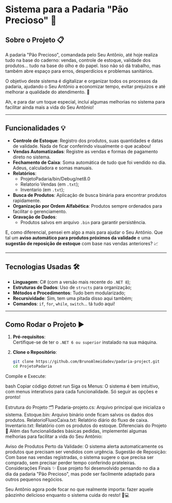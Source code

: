 # Sistema para a Padaria "Pão Precioso" 🥖

## Sobre o Projeto 📋

A padaria "Pão Precioso", comandada pelo Seu Antônio, até hoje realiza tudo na base do caderno: vendas, controle de estoque, validade dos produtos... tudo na base do olho e do papel. Isso não só dá trabalho, mas também abre espaço para erros, desperdícios e problemas sanitários.

O objetivo deste sistema é digitalizar e organizar todos os processos da padaria, ajudando o Seu Antônio a economizar tempo, evitar prejuízos e até melhorar a qualidade do atendimento. 🚀

Ah, e para dar um toque especial, incluí algumas melhorias no sistema para facilitar ainda mais a vida do Seu Antônio!

---

## Funcionalidades 💡

- **Controle de Estoque**: Registro dos produtos, suas quantidades e datas de validade. Nada de ficar conferindo visualmente o que acabou!
- **Vendas Automatizadas**: Registre as vendas e formas de pagamento direto no sistema.
- **Fechamento de Caixa**: Soma automática de tudo que foi vendido no dia. Adeus, calculadora e somas manuais.
- **Relatórios**:
  - ProjetoPadaria/bin/Debug/net8.0
  - Relatorio Vendas (em `.txt`);
  - Inventario (em `.txt`);
- **Busca de Produtos**: Aplicação de busca binária para encontrar produtos rapidamente.
- **Organização por Ordem Alfabética**: Produtos sempre ordenados para facilitar o gerenciamento.
- **Gravação de Dados**:
  - Produtos salvos em arquivo `.bin` para garantir persistência.

E, como diferencial, pensei em algo a mais para ajudar o Seu Antônio. Que tal um **aviso automático para produtos próximos da validade** e uma **sugestão de reposição de estoque** com base nas vendas anteriores? 📈

---

## Tecnologias Usadas 🛠️

- **Linguagem**: C# (com a versão mais recente do `.NET 8`);
- **Estruturas de Dados**: Uso de `structs` para organização;
- **Métodos e Procedimentos**: Tudo bem modularizado;
- **Recursividade**: Sim, tem uma pitada disso aqui também;
- **Comandos**: `if`, `for`, `while`, `switch`... tá tudo aqui!

---

## Como Rodar o Projeto ▶️

1. **Pré-requisitos**:  
   Certifique-se de ter o `.NET 6 ou superior` instalado na sua máquina.

2. **Clone o Repositório**:
   ```bash
   git clone https://github.com/BrunoAlmeidadev/padaria-project.git
   cd ProjetoPadaria
Compile e Execute:

bash
Copiar código
dotnet run
Siga os Menus:
O sistema é bem intuitivo, com menus interativos para cada funcionalidade. Só seguir as opções e pronto!

Estrutura do Projeto 🗂️
Padaria-projeto.cs: Arquivo principal que inicializa o sistema.
Estoque.bin: Arquivo binário onde ficam salvos os dados dos produtos.
RelatorioFluxoCaixa.txt: Relatório diário do fluxo de caixa.
Inventario.txt: Relatório com os produtos do estoque.
Diferenciais do Projeto 🌟
Além das funcionalidades básicas pedidas, implementei algumas melhorias para facilitar a vida do Seu Antônio:

Aviso de Produtos Perto da Validade: O sistema alerta automaticamente os produtos que precisam ser vendidos com urgência.
Sugestão de Reposição: Com base nas vendas registradas, o sistema sugere o que precisa ser comprado, sem precisar perder tempo conferindo prateleiras.
Considerações Finais ✨
Esse projeto foi desenvolvido pensando no dia a dia da padaria "Pão Precioso", mas pode ser facilmente adaptado para outros pequenos negócios.

Seu Antônio agora pode focar no que realmente importa: fazer aquele pãozinho delicioso enquanto o sistema cuida do resto! 🥖💻
